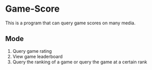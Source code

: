 # Game-Score
This is a program that can query game scores on many media.
## Mode
1. Query game rating
2. View game leaderboard
3. Query the ranking of a game or query the game at a certain rank